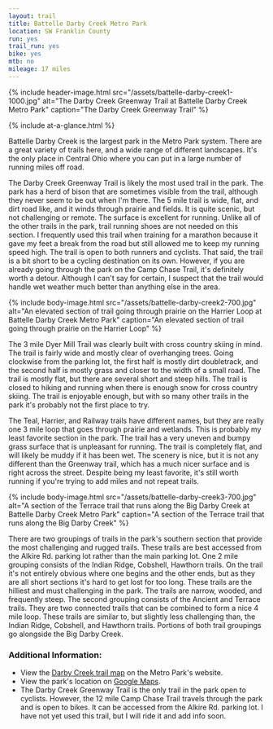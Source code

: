 ```yaml
---
layout: trail
title: Battelle Darby Creek Metro Park
location: SW Franklin County
run: yes
trail_run: yes
bike: yes
mtb: no
mileage: 17 miles
---
```


{% include header-image.html src="/assets/battelle-darby-creek1-1000.jpg" alt="The Darby Creek Greenway Trail at Battelle Darby Creek Metro Park" caption="The Darby Creek Greenway Trail" %}

{% include at-a-glance.html %}

Battelle Darby Creek is the largest park in the Metro Park system.  There are a great variety of trails here, and a wide range of different landscapes.  It's the only place in Central Ohio where you can put in a large number of running miles off road.

The Darby Creek Greenway Trail is likely the most used trail in the park. The park has a herd of bison that are sometimes visible from the trail, although they never seem to be out when I'm there.  The 5 mile trail is wide, flat, and dirt road like, and it winds through prairie and fields.  It is quite scenic, but not challenging or remote.  The surface is excellent for running.  Unlike all of the other trails in the park, trail running shoes are not needed on this section.  I frequently used this trail when training for a marathon because it gave my feet a break from the road but still allowed me to keep my running speed high.  The trail is open to both runners and cyclists.  That said, the trail is a bit short to be a cycling destination on its own.  However, if you are already going through the park on the Camp Chase Trail, it's definitely worth a detour.  Although I can't say for certain, I suspect that the trail would handle wet weather much better than anything else in the area.

{% include body-image.html src="/assets/battelle-darby-creek2-700.jpg" alt="An elevated section of trail going through prairie on the Harrier Loop at Battelle Darby Creek Metro Park" caption="An elevated section of trail going through prairie on the Harrier Loop" %}

The 3 mile Dyer Mill Trail was clearly built with cross country skiing in mind.  The trail is fairly wide and mostly clear of overhanging trees.  Going clockwise from the parking lot, the first half is mostly dirt doubletrack, and the second half is mostly grass and closer to the width of a small road.  The trail is mostly flat, but there are several short and steep hills.  The trail is closed to hiking and running when there is enough snow for cross country skiing.  The trail is enjoyable enough, but with so many other trails in the park it's probably not the first place to try.

The Teal, Harrier, and Railway trails have different names, but they are really one 3 mile loop that goes through prairie and wetlands.  This is probably my least favorite section in the park.  The trail has a very uneven and bumpy grass surface that is unpleasant for running.  The trail is completely flat, and will likely be muddy if it has been wet.  The scenery is nice, but it is not any different than the Greenway trail, which has a much nicer surface and is right across the street.  Despite being my least favorite, it's still worth running if you're trying to add miles and not repeat trails.

{% include body-image.html src="/assets/battelle-darby-creek3-700.jpg" alt="A section of the Terrace trail that runs along the Big Darby Creek at Battelle Darby Creek Metro Park" caption="A section of the Terrace trail that runs along the Big Darby Creek" %}

There are two groupings of trails in the park's southern section that provide the most challenging and rugged trails.  These trails are best accessed from the Alkire Rd. parking lot rather than the main parking lot.  One 2 mile grouping consists of the Indian Ridge, Cobshell, Hawthorn trails.  On the trail it's not entirely obvious where one begins and the other ends, but as they are all short sections it's hard to get lost for too long.  These trails are the hilliest and must challenging in the park. The trails are narrow, wooded, and frequently steep.  The second grouping consists of the Ancient and Terrace trails.  They are two connected trails that can be combined to form a nice 4 mile loop.  These trails are similar to, but slightly less challenging than, the Indian Ridge, Cobshell, and Hawthorn trails.  Portions of both trail groupings go alongside the Big Darby Creek.

### Additional Information:
* View the [Darby Creek trail map](http://www.metroparks.net/parks-and-trails/battelle-darby-creek/park-map/) on the Metro Park's website.
* View the park's location on [Google Maps](https://goo.gl/maps/f5xv7QV2LrR2).
* The Darby Creek Greenway Trail is the only trail in the park open to cyclists.  However, the 12 mile Camp Chase Trail travels through the park and is open to bikes.  It can be accessed from the Alkire Rd. parking lot.  I have not yet used this trail, but I will ride it and add info soon.
